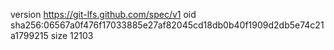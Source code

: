 version https://git-lfs.github.com/spec/v1
oid sha256:06567a0f476f17033885e27af82045cd18db0b40f1909d2db5e74c21a1799215
size 12103
